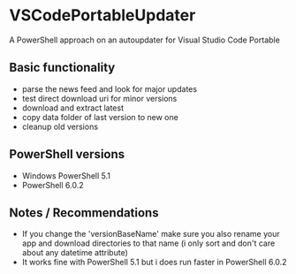 # VSCodePortableUpdater

A PowerShell approach on an autoupdater for Visual Studio Code Portable

## Basic functionality
- parse the news feed and look for major updates
- test direct download uri for minor versions
- download and extract latest
- copy data folder of last version to new one
- cleanup old versions

## PowerShell versions
- Windows PowerShell 5.1
- PowerShell 6.0.2

## Notes / Recommendations
- If you change the 'versionBaseName' make sure you also rename your app and download directories to that name (i only sort and don't care about any datetime attribute)
- It works fine with PowerShell 5.1 but i does run faster in PowerShell 6.0.2